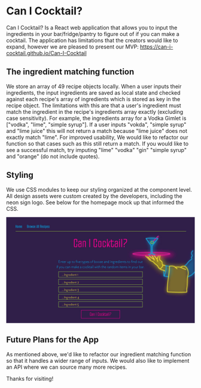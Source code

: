 # Can I Cocktail?

Can I Cocktail? Is a React web application that allows you to input the ingredients in your bar/fridge/pantry to figure out of if you can make a cocktail. The application has limitations that the creators would like to expand, however we are pleased to present our MVP: https://can-i-cocktail.github.io/Can-I-Cocktail

## The ingredient matching function

We store an array of 49 recipe objects locally. When a user inputs their ingredients, the input ingredients are saved as local state and checked against each recipe's array of ingredients which is stored as key in the recipe object. The limitations with this are that a user's ingredient must match the ingredient in the recipe's ingredients array exactly (excluding case sensitivity). For example, the ingredients array for a Vodka Gimlet is ["vodka", "lime", "simple syrup"]. If a user inputs "vokda", "simple syrup" and "lime juice" this will not return a match because "lime juice" does not exactly match "lime". For improved usability, We would like to refactor our function so that cases such as this still return a match. If you would like to see a successful match, try imputing "lime" "vodka" "gin" "simple syrup" and "orange" (do not include quotes).

## Styling

We use CSS modules to keep our styling organized at the component level.
All design assets were custom created by the developers, including the neon sign logo. See below for the homepage mock up that informed the CSS.

![Homepage mock up](public/can-i-cocktail-mock-up.jpg)

## Future Plans for the App

As mentioned above, we'd like to refactor our ingredient matching function so that it handles a wider range of inputs. We would also like to implement an API where we can source many more recipes.

Thanks for visiting!
